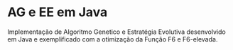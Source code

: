 # AG e EE em Java
 Implementação de Algoritmo Genetico e Estratégia Evolutiva desenvolvido em Java e exemplificado com a otimização da Função F6 e F6-elevada.

